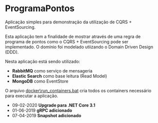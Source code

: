 # ProgramaPontos
Aplicação simples para demonstração da utilização de CQRS + EventSourcing.

Esta aplicação tem a finalidade de mostrar através de uma regra de programa de pontos como o CQRS + EventSourcing pode ser implementado. O domínio foi modelado utiizando o Domain Driven Design (DDD).

Nesta aplicação está sendo utilizado:
<ul>
<li><b>RabbitMQ</b> como serviço de mensageria</li>
<li><b>Elastic Search</b> como base leitura (Read Model)</li>
<li><b>MongoDB</b> como EventStore</li>
</ul>

O arquivo <a href="https://github.com/patrickreinan/programapontos/blob/master/docker/run_containers.bat">docker\run_containers.bat</a> cria todos os containers necessário para executar a aplicação.

<ul>
<li>09-02-2020 <b>Upgrade para .NET Core 3.1</b></li>
<li>01-06-2019 <b>gRPC adicionado</b></li>
<li>07-04-2019 <b>Snapshot adicionado</b></li>
</ul>
